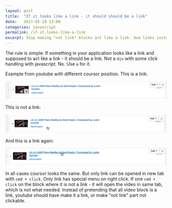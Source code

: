 ```yaml
---
layout: post
title:  "If it looks like a link - it should should be a link"
date:   2017-05-19 13:00
categories: javascript
permalink: /if-it-looks-like-a-link
excerpt: Stop making "not link" blocks act like a link. Use links instead.
---
```


The rule is simple: If something in your application looks like a link and supposed to act like a link - it should be a link. Not a `div` with some click handling with javascript. No. Use `a` for it.

Example from youtube with different coursor position. This is a link:

![alt text](assets/youtube-link-1.png "Link")

This is not a link:

![alt text](assets/youtube-not-link.png "Link")

And this is a link again:

![alt text](assets/youtube-link-2.png "Link")

In all cases coursor looks the same. But only link can be opened in new tab with `cmd + click`. Only link has special menu on right click. If one `cmd + click` on the block where it is not a link - it will open the video in same tab, which is not what needed. Instead of pretending that all video block is a link, youtube should have make it a link, or make "not link" part not clickable.
